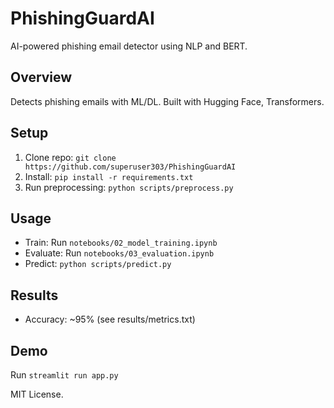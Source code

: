 # PhishingGuardAI
AI-powered phishing email detector using NLP and BERT.

## Overview
Detects phishing emails with ML/DL. Built with Hugging Face, Transformers.

## Setup
1. Clone repo: `git clone https://github.com/superuser303/PhishingGuardAI`
2. Install: `pip install -r requirements.txt`
3. Run preprocessing: `python scripts/preprocess.py`

## Usage
- Train: Run `notebooks/02_model_training.ipynb`
- Evaluate: Run `notebooks/03_evaluation.ipynb`
- Predict: `python scripts/predict.py`

## Results
- Accuracy: ~95% (see results/metrics.txt)

## Demo
Run `streamlit run app.py`

MIT License.
